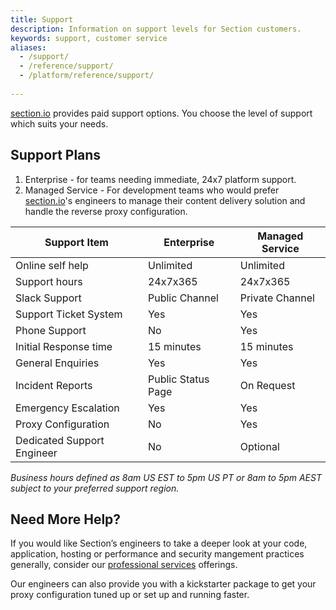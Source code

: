 ```yaml
---
title: Support
description: Information on support levels for Section customers.
keywords: support, customer service
aliases:
  - /support/
  - /reference/support/
  - /platform/reference/support/
   
---
```


[section.io] provides paid support options. You choose the level of support which suits your needs.

## Support Plans

1. Enterprise - for teams needing immediate, 24x7 platform support.
2. Managed Service - For development teams who would prefer [section.io]'s engineers to manage their content delivery solution and handle the reverse proxy configuration.


| Support Item               | Enterprise                    | Managed Service    |
|----------------------------|------------------------------ |--------------------|
| Online self help           | Unlimited                     | Unlimited          |
| Support hours              | 24x7x365                      | 24x7x365           |
| Slack Support              | Public Channel                | Private Channel    |
| Support Ticket System      | Yes                           | Yes                |
| Phone Support              | No                            | Yes                |
| Initial Response time      | 15 minutes                    | 15 minutes         |
| General Enquiries          | Yes                           | Yes                |
| Incident Reports           | Public Status Page            | On Request         |
| Emergency Escalation       | Yes                           | Yes                |
| Proxy Configuration        | No                            | Yes                |
| Dedicated Support Engineer | No                            | Optional           |


*Business hours defined as 8am US EST to 5pm US PT or 8am to 5pm AEST subject to your preferred support region.*

## Need More Help?

If you would like Section’s engineers to take a deeper look at your code, application, hosting or performance and security mangement practices generally, consider our [professional services] offerings.

Our engineers can also provide you with a kickstarter package to get your proxy configuration tuned up or set up and running faster.


  [section.io]: /
  [professional services]: /consulting/
  [fully managed service]: /fully-managed-service/
